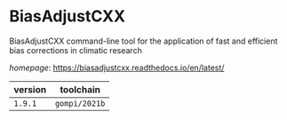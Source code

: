 # BiasAdjustCXX

BiasAdjustCXX command-line tool for the application of fast and efficient bias corrections in climatic research

*homepage*: <https://biasadjustcxx.readthedocs.io/en/latest/>

version | toolchain
--------|----------
``1.9.1`` | ``gompi/2021b``
